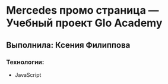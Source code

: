 # Mercedes промо страница — Учебный проект Glo Academy
## Выполнила: Ксения Филиппова

### Технологии:
- JavaScript
